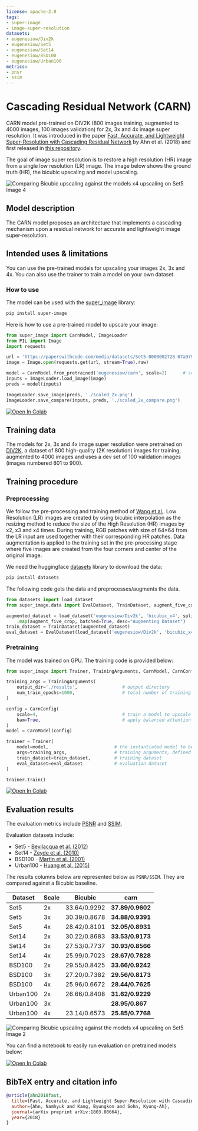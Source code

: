```yaml
---
license: apache-2.0
tags:
- super-image
- image-super-resolution
datasets:
- eugenesiow/Div2k
- eugenesiow/Set5
- eugenesiow/Set14
- eugenesiow/BSD100
- eugenesiow/Urban100
metrics:
- pnsr
- ssim
---
```

# Cascading Residual Network (CARN)
CARN model pre-trained on DIV2K (800 images training, augmented to 4000 images, 100 images validation) for 2x, 3x and 4x image super resolution. It was introduced in the paper [Fast, Accurate, and Lightweight Super-Resolution with Cascading Residual Network](https://arxiv.org/abs/1803.08664) by Ahn et al. (2018) and first released in [this repository](https://github.com/nmhkahn/CARN-pytorch). 

The goal of image super resolution is to restore a high resolution (HR) image from a single low resolution (LR) image. The image below shows the ground truth (HR), the bicubic upscaling and model upscaling.

![Comparing Bicubic upscaling against the models x4 upscaling on Set5 Image 4](images/carn_4_4_compare.png "Comparing Bicubic upscaling against the models x4 upscaling on Set5 Image 4")
## Model description
The CARN model proposes an architecture that implements a cascading mechanism upon a residual network for accurate and lightweight image super-resolution.
## Intended uses & limitations
You can use the pre-trained models for upscaling your images 2x, 3x and 4x. You can also use the trainer to train a model on your own dataset.
### How to use
The model can be used with the [super_image](https://github.com/eugenesiow/super-image) library:
```bash
pip install super-image
```
Here is how to use a pre-trained model to upscale your image:
```python
from super_image import CarnModel, ImageLoader
from PIL import Image
import requests

url = 'https://paperswithcode.com/media/datasets/Set5-0000002728-07a9793f_zA3bDjj.jpg'
image = Image.open(requests.get(url, stream=True).raw)

model = CarnModel.from_pretrained('eugenesiow/carn', scale=2)      # scale 2, 3 and 4 models available
inputs = ImageLoader.load_image(image)
preds = model(inputs)

ImageLoader.save_image(preds, './scaled_2x.png')                        # save the output 2x scaled image to `./scaled_2x.png`
ImageLoader.save_compare(inputs, preds, './scaled_2x_compare.png')      # save an output comparing the super-image with a bicubic scaling
```
[![Open In Colab](https://colab.research.google.com/assets/colab-badge.svg)](https://colab.research.google.com/github/eugenesiow/super-image-notebooks/blob/master/notebooks/Upscale_Images_with_Pretrained_super_image_Models.ipynb "Open in Colab")
## Training data
The models for 2x, 3x and 4x image super resolution were pretrained on [DIV2K](https://huggingface.co/datasets/eugenesiow/Div2k), a dataset of 800 high-quality (2K resolution) images for training, augmented to 4000 images and uses a dev set of  100 validation images (images numbered 801 to 900). 
## Training procedure
### Preprocessing
We follow the pre-processing and training method of [Wang et al.](https://arxiv.org/abs/2104.07566).
Low Resolution (LR) images are created by using bicubic interpolation as the resizing method to reduce the size of the High Resolution (HR) images by x2, x3 and x4 times.
During training, RGB patches with size of 64×64 from the LR input are used together with their corresponding HR patches. 
Data augmentation is applied to the training set in the pre-processing stage where five images are created from the four corners and center of the original image. 

We need the huggingface [datasets](https://huggingface.co/datasets?filter=task_ids:other-other-image-super-resolution) library to download the data:
```bash
pip install datasets
```
The following code gets the data and preprocesses/augments the data.

```python
from datasets import load_dataset
from super_image.data import EvalDataset, TrainDataset, augment_five_crop

augmented_dataset = load_dataset('eugenesiow/Div2k', 'bicubic_x4', split='train')\
    .map(augment_five_crop, batched=True, desc="Augmenting Dataset")                                # download and augment the data with the five_crop method
train_dataset = TrainDataset(augmented_dataset)                                                     # prepare the train dataset for loading PyTorch DataLoader
eval_dataset = EvalDataset(load_dataset('eugenesiow/Div2k', 'bicubic_x4', split='validation'))      # prepare the eval dataset for the PyTorch DataLoader
```
### Pretraining
The model was trained on GPU. The training code is provided below:
```python
from super_image import Trainer, TrainingArguments, CarnModel, CarnConfig

training_args = TrainingArguments(
    output_dir='./results',                 # output directory
    num_train_epochs=1000,                  # total number of training epochs
)

config = CarnConfig(
    scale=4,                                # train a model to upscale 4x
    bam=True,                               # apply balanced attention to the network
)
model = CarnModel(config)

trainer = Trainer(
    model=model,                         # the instantiated model to be trained
    args=training_args,                  # training arguments, defined above
    train_dataset=train_dataset,         # training dataset
    eval_dataset=eval_dataset            # evaluation dataset
)

trainer.train()
```

[![Open In Colab](https://colab.research.google.com/assets/colab-badge.svg)](https://colab.research.google.com/github/eugenesiow/super-image-notebooks/blob/master/notebooks/Train_super_image_Models.ipynb "Open in Colab")
## Evaluation results
The evaluation metrics include [PSNR](https://en.wikipedia.org/wiki/Peak_signal-to-noise_ratio#Quality_estimation_with_PSNR) and [SSIM](https://en.wikipedia.org/wiki/Structural_similarity#Algorithm). 

Evaluation datasets include:
- Set5 - [Bevilacqua et al. (2012)](https://huggingface.co/datasets/eugenesiow/Set5)
- Set14 - [Zeyde et al. (2010)](https://huggingface.co/datasets/eugenesiow/Set14)
- BSD100 - [Martin et al. (2001)](https://huggingface.co/datasets/eugenesiow/BSD100)
- Urban100 - [Huang et al. (2015)](https://huggingface.co/datasets/eugenesiow/Urban100)

The results columns below are represented below as `PSNR/SSIM`. They are compared against a Bicubic baseline.

|Dataset  	    |Scale      |Bicubic  	        |carn  	                        |
|---	        |---	    |---	            |---	                        |
|Set5  	        |2x         |33.64/0.9292       |**37.89/0.9602**               |
|Set5  	        |3x  	    |30.39/0.8678  	    |**34.88/0.9391**  	            |
|Set5  	        |4x  	    |28.42/0.8101  	    |**32.05/0.8931**               |
|Set14  	    |2x         |30.22/0.8683  	    |**33.53/0.9173**  	            |
|Set14  	    |3x         |27.53/0.7737  	    |**30.93/0.8566**  	            |
|Set14  	    |4x         |25.99/0.7023  	    |**28.67/0.7828**  	            |
|BSD100  	    |2x  	    |29.55/0.8425  	    |**33.66/0.9242**  	            |
|BSD100  	    |3x  	    |27.20/0.7382  	    |**29.56/0.8173**  	            |
|BSD100  	    |4x  	    |25.96/0.6672  	    |**28.44/0.7625**  	            |
|Urban100  	    |2x  	    |26.66/0.8408  	    |**31.62/0.9229**  	            |
|Urban100  	    |3x  	    |  	                |**28.95/0.867**  	            |
|Urban100  	    |4x  	    |23.14/0.6573  	    |**25.85/0.7768**  	            |

![Comparing Bicubic upscaling against the models x4 upscaling on Set5 Image 2](images/carn_2_4_compare.png "Comparing Bicubic upscaling against the models x4 upscaling on Set5 Image 2")

You can find a notebook to easily run evaluation on pretrained models below:

[![Open In Colab](https://colab.research.google.com/assets/colab-badge.svg)](https://colab.research.google.com/github/eugenesiow/super-image-notebooks/blob/master/notebooks/Evaluate_Pretrained_super_image_Models.ipynb "Open in Colab")

## BibTeX entry and citation info
```bibtex
@article{ahn2018fast,
  title={Fast, Accurate, and Lightweight Super-Resolution with Cascading Residual Network},
  author={Ahn, Namhyuk and Kang, Byungkon and Sohn, Kyung-Ah},
  journal={arXiv preprint arXiv:1803.08664},
  year={2018}
}
```